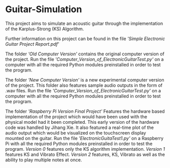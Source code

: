 # Guitar-Simulation
This project aims to simulate an acoustic guitar through the implementation of the Karplus-Strong (KS) Algorithm.

Further information on this project can be found in the file *'Simple Electronic Guitar Project Report.pdf'*

The folder *'Old Computer Version'* contains the original computer version of the project.  Run the file *'Computer_Version_of_ElectronicGuitarTest.py'* on a computer with all the required Python modules preinstalled in order to test the program.

The folder *'New Computer Version'* is a new experimental computer version of the project.
This folder also features sample audio outputs in the form of .wav files. Run the file *'Computer_Version_of_ElectronicGuitarTest.py'* on a computer with all the required Python modules preinstalled in order to test the program.


The folder *'Raspberry Pi Version Final Project'* Features the hardware based implementation of the project which would have been used with the physical model had it been completed. This early version of the hardware code was handled by Jihang Xie. It also featured a real-time plot of the audio output which would be visualized on the touchscreen display mounted on the guitar. Run the file *'ElectronicGuitaTest1.py'* on a Raspberry Pi with all the required Python modules preinstalled in order to test the program. *Version 0* features only the KS algorithm implementation. *Version 1* features KS and Vibrato Effect. *Version 2* features, KS, Vibrato as well as the ability to play multiple notes at once.


